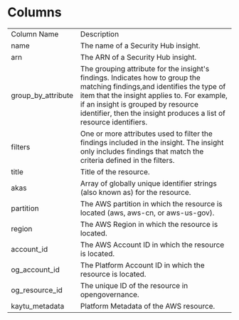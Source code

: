 # Columns  

<table>
	<tr><td>Column Name</td><td>Description</td></tr>
	<tr><td>name</td><td>The name of a Security Hub insight.</td></tr>
	<tr><td>arn</td><td>The ARN of a Security Hub insight.</td></tr>
	<tr><td>group_by_attribute</td><td>The grouping attribute for the insight&#39;s findings. Indicates how to group the matching findings,and identifies the type of item that the insight applies to. For example, if an insight is grouped by resource identifier, then the insight produces a list of resource identifiers.</td></tr>
	<tr><td>filters</td><td>One or more attributes used to filter the findings included in the insight. The insight only includes findings that match the criteria defined in the filters.</td></tr>
	<tr><td>title</td><td>Title of the resource.</td></tr>
	<tr><td>akas</td><td>Array of globally unique identifier strings (also known as) for the resource.</td></tr>
	<tr><td>partition</td><td>The AWS partition in which the resource is located (aws, aws-cn, or aws-us-gov).</td></tr>
	<tr><td>region</td><td>The AWS Region in which the resource is located.</td></tr>
	<tr><td>account_id</td><td>The AWS Account ID in which the resource is located.</td></tr>
	<tr><td>og_account_id</td><td>The Platform Account ID in which the resource is located.</td></tr>
	<tr><td>og_resource_id</td><td>The unique ID of the resource in opengovernance.</td></tr>
	<tr><td>kaytu_metadata</td><td>Platform Metadata of the AWS resource.</td></tr>
</table>